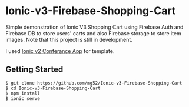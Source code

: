 # Ionic-v3-Firebase-Shopping-Cart

Simple demonstration of Ionic V3 Shopping Cart using Firebase Auth and Firebase DB to store users' carts and also Firebase storage to store item images.
Note that this project is still in development. 

I used [Ionic v2 Conferance App](https://github.com/driftyco/ionic-conference-app) for template. 

## Getting Started

```
$ git clone https://github.com/mg52/Ionic-v3-Firebase-Shopping-Cart
$ cd Ionic-v3-Firebase-Shopping-Cart
$ npm install
$ ionic serve
```
